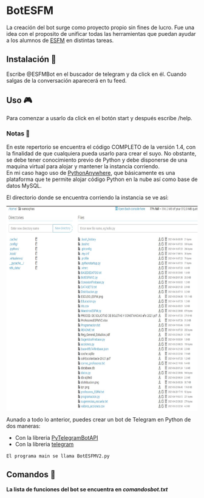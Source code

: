 # BotESFM     
La creación del bot surge como proyecto propio sin fines de lucro. Fue una idea con el proposito de unificar todas las herramientas que puedan ayudar a los alumnos 
de [ESFM](https://www.esfm.ipn.mx/) en distintas tareas.
 
## Instalación 🔧
Escribe @ESFMBot en el buscador de telegram y da click en él. Cuando salgas de la conversación aparecerá en tu feed. 

## Uso 🎮
Para comenzar a usarlo da click en el botón start y después escribe /help. 

### Notas 📖
En este repertorio se encuentra el código COMPLETO de la versión 1.4, con la finalidad de que cualquiera pueda usarlo para crear el suyo. No obstante, se debe tener conocimiento previo de Python y debe disponerse de una maquina virtual para alojar y mantener la instancia corriendo. \
En mi caso hago uso de [PythonAnywhere](https://www.pythonanywhere.com/), que básicamente es una plataforma que te permite alojar código Python en la nube así como base de datos MySQL.

El directorio donde se encuentra corriendo la instancia se ve así:

<img align="center" src=https://github.com/Cuadernin/BotESFM/blob/master/instancia.jpg height="540" width="760"> 
<br/>

Aunado a todo lo anterior, puedes crear un bot de Telegram en Python de dos maneras:
* Con la libreria [PyTelegramBotAPI](https://pypi.org/project/pyTelegramBotAPI/0.3.0/)
* Con la libreria [telegram](https://python-telegram-bot.readthedocs.io/en/stable/)

```
El programa main se llama BotESFMV2.py
```
## Comandos 📁
**La lista de funciones del bot se encuentra en _comandosbot.txt_**

